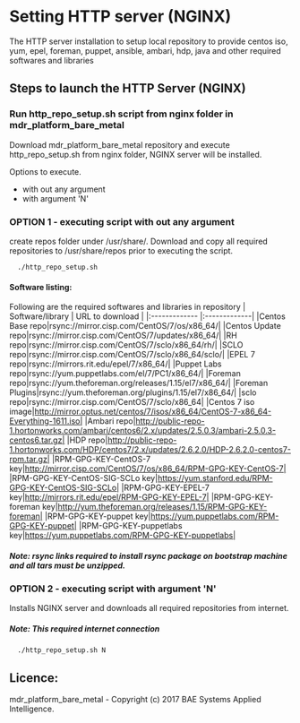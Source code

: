 # Setting HTTP server (NGINX)

  The HTTP server installation to setup local repository to provide centos iso, yum, epel, foreman, puppet, ansible, ambari, hdp, java and other required softwares and libraries 

## Steps to launch the HTTP Server (NGINX)

### Run http_repo_setup.sh script from nginx folder in mdr_platform_bare_metal
   Download mdr_platform_bare_metal repository and execute http_repo_setup.sh from nginx folder, NGINX server will be installed. 
   
   Options to execute.
   *  with out any argument
   *  with argument 'N'

   
### OPTION 1 - executing script with out any argument

   create repos folder under /usr/share/. Download and copy all required repositories to /usr/share/repos prior to executing the script.
   
   
  ```
    ./http_repo_setup.sh
  ```
#### Software listing:
Following are the required softwares and libraries in repository
| Software/library       |  URL to download           |
|:------------- |:-------------|
|Centos Base repo|rsync://mirror.cisp.com/CentOS/7/os/x86_64/|
|Centos Update repo|rsync://mirror.cisp.com/CentOS/7/updates/x86_64/|
|RH repo|rsync://mirror.cisp.com/CentOS/7/sclo/x86_64/rh/|
|SCLO repo|rsync://mirror.cisp.com/CentOS/7/sclo/x86_64/sclo/|
|EPEL 7 repo|rsync://mirrors.rit.edu/epel/7/x86_64/|
|Puppet Labs repo|rsync://yum.puppetlabs.com/el/7/PC1/x86_64/|
|Foreman repo|rsync://yum.theforeman.org/releases/1.15/el7/x86_64/|
|Foreman Plugins|rsync://yum.theforeman.org/plugins/1.15/el7/x86_64/|
|sclo repo|rsync://mirror.cisp.com/CentOS/7/sclo/x86_64|
|Centos 7 iso image|http://mirror.optus.net/centos/7/isos/x86_64/CentOS-7-x86_64-Everything-1611.iso|
|Ambari repo|http://public-repo-1.hortonworks.com/ambari/centos6/2.x/updates/2.5.0.3/ambari-2.5.0.3-centos6.tar.gz|
|HDP repo|http://public-repo-1.hortonworks.com/HDP/centos7/2.x/updates/2.6.2.0/HDP-2.6.2.0-centos7-rpm.tar.gz|
|RPM-GPG-KEY-CentOS-7 key|http://mirror.cisp.com/CentOS/7/os/x86_64/RPM-GPG-KEY-CentOS-7|
|RPM-GPG-KEY-CentOS-SIG-SCLo key|https://yum.stanford.edu/RPM-GPG-KEY-CentOS-SIG-SCLo|
|RPM-GPG-KEY-EPEL-7 key|http://mirrors.rit.edu/epel/RPM-GPG-KEY-EPEL-7|
|RPM-GPG-KEY-foreman key|http://yum.theforeman.org/releases/1.15/RPM-GPG-KEY-foreman|
|RPM-GPG-KEY-puppet key|https://yum.puppetlabs.com/RPM-GPG-KEY-puppet|
|RPM-GPG-KEY-puppetlabs key|https://yum.puppetlabs.com/RPM-GPG-KEY-puppetlabs|

##### Note: rsync links required to install rsync package on bootstrap machine and all tars must be unzipped.

### OPTION 2 - executing script with argument 'N'
Installs NGINX server and downloads all required repositories from internet.

##### Note: This required internet connection
  ```
    ./http_repo_setup.sh N
  ```
  
## Licence:
mdr_platform_bare_metal  - Copyright (c) 2017 BAE Systems Applied Intelligence.
